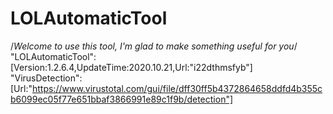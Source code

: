 # LOLAutomaticTool
/*Welcome to use this tool, I'm glad to make something useful for you*/
"LOLAutomaticTool":[Version:1.2.6.4,UpdateTime:2020.10.21,Url:"i22dthmsfyb"]
"VirusDetection":[Url:"https://www.virustotal.com/gui/file/dff30ff5b4372864658ddfd4b355cb6099ec05f77e651bbaf3866991e89c1f9b/detection"]
